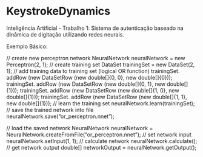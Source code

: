 # KeystrokeDynamics
Inteligência Artificial - Trabalho 1: Sistema de autenticação baseado na dinâmica de digitação utilizando redes neurais.

Exemplo Básico:

// create new perceptron network
NeuralNetwork neuralNetwork = new Perceptron(2, 1);
// create training set
DataSet trainingSet =
new DataSet(2, 1);
// add training data to training set (logical OR function)
trainingSet. addRow (new DataSetRow (new double[]{0, 0},
new double[]{0}));
trainingSet. addRow (new DataSetRow (new double[]{0, 1},
new double[]{1}));
trainingSet. addRow (new DataSetRow (new double[]{1, 0},
new double[]{1}));
trainingSet. addRow (new DataSetRow (new double[]{1, 1},
new double[]{1}));
// learn the training set
neuralNetwork.learn(trainingSet);
// save the trained network into file
neuralNetwork.save(“or_perceptron.nnet”);

// load the saved network
NeuralNetwork neuralNetwork =
NeuralNetwork.createFromFile(“or_perceptron.nnet”);
// set network input
neuralNetwork.setInput(1, 1);
// calculate network
neuralNetwork.calculate();
// get network output
double[] networkOutput = neuralNetwork.getOutput();
